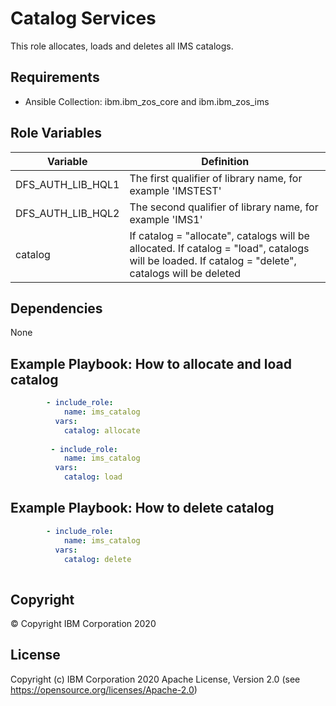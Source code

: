 Catalog Services
=========

This role allocates, loads and deletes all IMS catalogs.

Requirements
------------

* Ansible Collection: ibm.ibm_zos_core and ibm.ibm_zos_ims

Role Variables
--------------

| Variable                           | Definition                                                                                                                                                          |
| ---------------------------------- | ------------------------------------------------------------------------------------------------------------------------------------------------------------------- |
| DFS_AUTH_LIB_HQL1                | The first qualifier of library name, for example 'IMSTEST'                                                                                                                            |
| DFS_AUTH_LIB_HQL2                           | The second qualifier of library name, for example 'IMS1'       
| catalog                | If catalog = "allocate", catalogs will be allocated.  If catalog = "load", catalogs will be loaded.  If catalog = "delete", catalogs will be deleted                                                                                                                          |
                                                                                          

Dependencies
------------

None

Example Playbook: How to allocate and load catalog
----------------

```yaml
        - include_role:
            name: ims_catalog
          vars:
            catalog: allocate
 
         - include_role:
            name: ims_catalog
          vars:
            catalog: load

```

Example Playbook: How to delete catalog
----------------

```yaml
        - include_role:
            name: ims_catalog
          vars:
            catalog: delete
 
```


## Copyright

© Copyright IBM Corporation 2020

License
-------

Copyright (c) IBM Corporation 2020 Apache License, Version 2.0 (see https://opensource.org/licenses/Apache-2.0)


